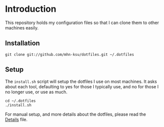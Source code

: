 # Introduction

This repository holds my configuration files so that I can clone them to other machines
easily.


## Installation

    git clone git://github.com/mhn-ksu/dotfiles.git ~/.dotfiles

## Setup

The `install.sh` script will setup the dotfiles I use on most machines. It asks about each tool,
defaulting to yes for those I typically use, and no for those I no longer use, or use as much.

    cd ~/.dotfiles
    ./install.sh

For manual setup, and more details about the dotfiles, please read the [Details](DETAILS.markdown)
file.

